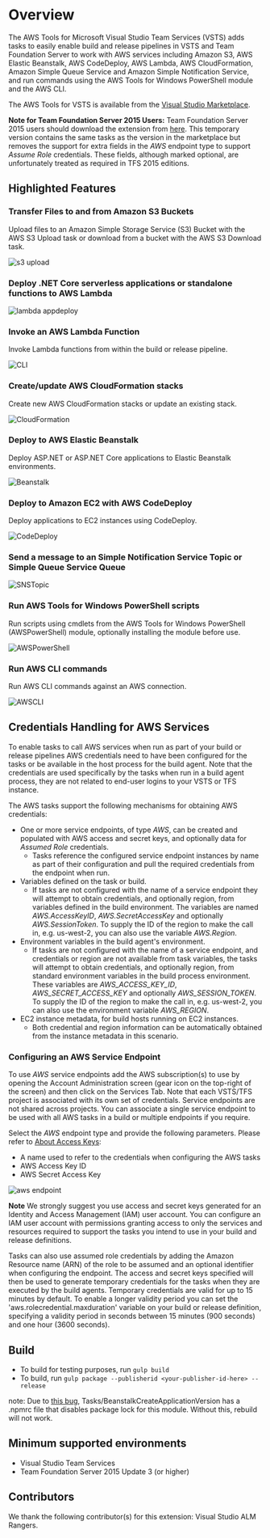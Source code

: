 # Overview

The AWS Tools for Microsoft Visual Studio Team Services (VSTS) adds tasks to easily enable build and release pipelines in VSTS and Team Foundation Server to work with AWS services including Amazon S3, AWS Elastic Beanstalk, AWS CodeDeploy, AWS Lambda, AWS CloudFormation, Amazon Simple Queue Service and Amazon Simple Notification Service, and run commands using the AWS Tools for Windows PowerShell module and the AWS CLI.

The AWS Tools for VSTS is available from the [Visual Studio Marketplace](https://marketplace.visualstudio.com/items?itemName=AmazonWebServices.aws-vsts-tools).

**Note for Team Foundation Server 2015 Users:** Team Foundation Server 2015 users should download the extension from [here](https://sdk-for-net.amazonwebservices.com/latest/amazonwebservices.aws-vsts-tools-tfs2015.vsix). This temporary version contains the same tasks as the version in the marketplace but removes the support for extra fields in the *AWS* endpoint type to support *Assume Role* credentials. These fields, although marked optional, are unfortunately treated as required in TFS 2015 editions.

## Highlighted Features

### Transfer Files to and from Amazon S3 Buckets

Upload files to an Amazon Simple Storage Service (S3) Bucket with the AWS S3 Upload task or download from a bucket with the AWS S3 Download task.

![s3 upload](images/AWSS3Upload.png)

### Deploy .NET Core serverless applications or standalone functions to AWS Lambda

![lambda appdeploy](images/AWSLambdaDeploy.png)

### Invoke an AWS Lambda Function

Invoke Lambda functions from within the build or release pipeline.

![CLI](images/AWSLambdaFunction.png)

### Create/update AWS CloudFormation stacks

Create new AWS CloudFormation stacks or update an existing stack.

![CloudFormation](images/AWSCloudFormation.png)

### Deploy to AWS Elastic Beanstalk

Deploy ASP.NET or ASP.NET Core applications to Elastic Beanstalk environments.

![Beanstalk](images/AWSElasticBeanstalk.png)

### Deploy to Amazon EC2 with AWS CodeDeploy

Deploy applications to EC2 instances using CodeDeploy.

![CodeDeploy](images/AWSCodeDeploy.png)

### Send a message to an Simple Notification Service Topic or Simple Queue Service Queue

![SNSTopic](images/AWSSendMessage.png)

### Run AWS Tools for Windows PowerShell scripts

Run scripts using cmdlets from the AWS Tools for Windows PowerShell (AWSPowerShell) module, optionally installing the module before use.

![AWSPowerShell](images/AWSPowerShellScript.png)

### Run AWS CLI commands

Run AWS CLI commands against an AWS connection.

![AWSCLI](images/AWSCLI.png)

## Credentials Handling for AWS Services

To enable tasks to call AWS services when run as part of your build or release pipelines AWS credentials need to have been configured for the tasks or be available in the host process for the build agent. Note that the credentials are used specifically by the tasks when run in a build agent process, they are not related to end-user logins to your VSTS or TFS instance.

The AWS tasks support the following mechanisms for obtaining AWS credentials:

* One or more service endpoints, of type *AWS*, can be created and populated with AWS access and secret keys, and optionally data for *Assumed Role* credentials.
  * Tasks reference the configured service endpoint instances by name as part of their configuration and pull the required credentials from the endpoint when run.
* Variables defined on the task or build.
  * If tasks are not configured with the name of a service endpoint they will attempt to obtain credentials, and optionally region, from variables defined in the build environment. The
    variables are named *AWS.AccessKeyID*, *AWS.SecretAccessKey* and optionally *AWS.SessionToken*. To supply the ID of the region to make the call in, e.g. us-west-2, you can also use the variable *AWS.Region*.
* Environment variables in the build agent's environment.
  * If tasks are not configured with the name of a service endpoint, and credentials or region are not available from task variables, the tasks will attempt to obtain credentials, and optionally region, from standard environment variables in the build process environment. These variables are *AWS_ACCESS_KEY_ID*, *AWS_SECRET_ACCESS_KEY* and optionally *AWS_SESSION_TOKEN*. To supply the ID of the region to make the call in, e.g. us-west-2, you can also use the environment variable *AWS_REGION*.
* EC2 instance metadata, for build hosts running on EC2 instances.
  * Both credential and region information can be automatically obtained from the instance metadata in this scenario.

### Configuring an AWS Service Endpoint

To use *AWS* service endpoints add the AWS subscription(s) to use by opening the Account Administration screen (gear icon on the top-right of the screen) and then click on the Services Tab. Note that each VSTS/TFS project is associated with its own set of credentials. Service endpoints are not shared across projects. You can associate a single service endpoint to be used with all AWS tasks in a build or multiple endpoints if you require.

Select the *AWS* endpoint type and provide the following parameters. Please refer to [About Access Keys](https://aws.amazon.com/developers/access-keys/):

* A name used to refer to the credentials when configuring the AWS tasks
* AWS Access Key ID
* AWS Secret Access Key

![aws endpoint](images/AWSEndpoint.png)

**Note** We strongly suggest you use access and secret keys generated for an Identity and Access Management (IAM) user account. You can configure an IAM user account with permissions granting access to only the services and resources required to support the tasks you intend to use in your build and release definitions.

Tasks can also use assumed role credentials by adding the Amazon Resource name (ARN) of the role to be assumed and an optional identifier when configuring the endpoint. The access and secret keys specified will then be used to generate temporary credentials for the tasks when they are executed by the build agents. Temporary credentials are valid for up to 15 minutes by default. To enable a longer validity period you can set the 'aws.rolecredential.maxduration' variable on your build or release definition, specifying a validity period in seconds between 15 minutes (900 seconds) and one hour (3600 seconds).

## Build 

* To build for testing purposes, run `gulp build`
* To build, run `gulp package --publisherid <your-publisher-id-here> --release`

note: Due to [this bug](https://npm.community/t/npm-install-for-package-with-local-dependency-fails/754/2), Tasks/BeanstalkCreateApplicationVersion has a .npmrc file that disables package lock for this module. Without this, rebuild will not work.

## Minimum supported environments

* Visual Studio Team Services
* Team Foundation Server 2015 Update 3 (or higher)

## Contributors

We thank the following contributor(s) for this extension: Visual Studio ALM Rangers.
